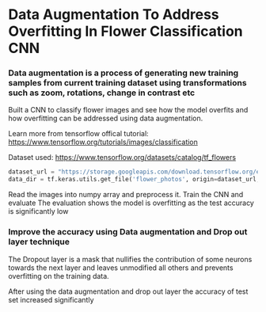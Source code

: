 
# Data Augmentation To Address Overfitting In Flower Classification CNN
### Data augmentation is a process of generating new training samples from current training dataset using transformations such as zoom, rotations, change in contrast etc

Built a CNN to classify flower images and see how the model overfits and how overfitting can be addressed using data augmentation.

Learn more from tensorflow offical tutorial: https://www.tensorflow.org/tutorials/images/classification

Dataset used: https://www.tensorflow.org/datasets/catalog/tf_flowers

```python
dataset_url = "https://storage.googleapis.com/download.tensorflow.org/example_images/flower_photos.tgz"
data_dir = tf.keras.utils.get_file('flower_photos', origin=dataset_url,  cache_dir='.', untar=True)
```
Read the images into numpy array and preprocess it.
Train the CNN and evaluate
The evaluation shows the model is overfitting as the test accuracy is significantly low
 
### Improve the accuracy using Data augmentation and Drop out layer technique
The Dropout layer is a mask that nullifies the contribution of some neurons towards the next layer and leaves unmodified all others and prevents overfitting on the training data.

After using the data augmentation and drop out layer the accuracy of test set increased significantly
